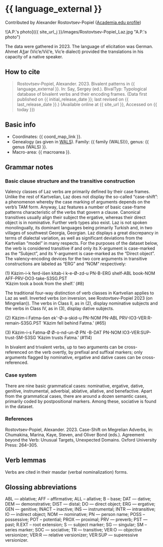 # {{ language_external }}
Contributed by Alexander Rostovtsev-Popiel ([Academia.edu profile](https://uni-mainz.academia.edu/AlexPopiel))

![A.P.'s photo]({{ site_url_j }}/images/Rostovtsev-Popiel_Laz.jpg "A.P.'s photo")

The data were gathered in 2023. The language of elicitation was German. Ahmet Aǯar (Vic’e/Vič’e, Vic’e dialect) provided the translations in his capacity of a native speaker.

## How to cite
> Rostovtsev-Popiel, Alexander. 2023. Bivalent patterns in {{ language_external }}. 
> In: Say, Sergey (ed.). BivalTyp: 
> Typological database of bivalent verbs and their encoding frames. 
> (Data first published on {{ initial_release_date }}; last revised on {{ last_release_date }}.) 
> (Available online at {{ site_url }}, Accessed on {{ today }})

## Basic info
- Coordinates: {{ coord_map_link }}.
- Genealogy (as given in [WALS](https://wals.info/)). Family: {{ family (WALS)}}, genus: {{ genus (WALS) }}.
- Macro-area: {{ macroarea }}.

## Grammar notes

### Basic clause structure and the transitive construction

Valency classes of Laz verbs are primarily defined by their case frames. Unlike the rest of Kartvelian, Laz does not display the so-called “case-shift”: a phenomenon whereby the case marking of arguments depends on the verb’s TAM form. Anyway, Laz features a number of basic case-frame patterns characteristic of the verbs that govern a clause. Canonical transitives usually align their subject the ergative, whereas their direct object is in nominative. Further verb types also exist. 
Laz is not spoken monolingually, its dominant languages being primarily Turkish and, in two villages of southwest Georgia, Georgian. Laz displays a great discrepancy in terms of dialectal variation, as well as significant deviations from the Kartvelian “model” in many respects.
For the purposes of the dataset below, the verb is considered transitive if and only its X-argument is case-marked as the “Subject”, and its Y-argument is case-marked as the “Direct object”. The valency-encoding devices for the two core arguments in transitive constructions are labeled as “ERG” and “NOM” respectively:

(1) Käzim-i-k 	ferd-išen 		kitab-i		k-e-Ø-zd-u
     PN-B-ERG 	shelf-ABL 	book-NOM 	AFF-PRV-DO3-take-S3SG.PST     
     ‘Käzim took a book from the shelf.’ (#8)

The traditional four-way distinction of verb classes in Kartvelian applies to Laz as well. Inverted verbs (on inversion, see Rostovtsev-Popiel 2023 (on Mingrelian)). The verbs in Class II, as in (2), display nominative subjects and the verbs in Class IV, as in (3), display dative subjects.

(2) Käzim-i 	Fatma-šen 	ek'-Ø-a-skid-u
     PN-NOM 	PN-ABL 	PRV-IO3-VER:R-remain-S3SG.PST
‘Käzim fell behind Fatma.’ (#65)

(3) Käzim-i-s 	Fatma-Ø		Ø-o-nd-un-Ø
     PN -B-DAT 	PN-NOM 	IO3-VER:SUP-trust-SM-S3SG
     ‘Käzim trusts Fatma.’ (#114)

In bivalent and trivalent verbs, up to two arguments can be cross-referenced on the verb overtly, by prefixal and suffixal markers; only arguments flagged by nominative, ergative and dative cases can be cross-referenced.

### Case system
There are nine basic grammatical cases: nominative, ergative, dative, genitive, instrumental, adverbial, ablative, allative, and benefactive. Apart from the grammatical cases, there are around a dozen semantic cases, primarily coded by postpositional markers. Among these, sociative is found in the dataset. 

### References

Rostovtsev-Popiel, Alexander. 2023. Case-Shift on Megrelian Adverbs, in: Chumakina, Marina, Kaye, Steven, and Oliver Bond (eds.). Agreement beyond the Verb: Unusual Targets, Unexpected Domains. Oxford University Press: 264–305.

## Verb lemmas
Verbs are cited in their masdar (verbal nominalization) forms. 

## Glossing abbreviations
ABL — ablative; AFF – affirmative; ALL – allative; B – base; DAT — dative; DEM — demonstrative; DIST — distal; DO — direct object; ERG — ergative; GEN — genitive; INACT – inactive; INS — instrumental; INTR — intransitive; IO — indirect object; NOM — nominative; PN — person name; POSS – possessive; POT – potential; PROX — proximal; PRV — preverb; PST — past; R.EXT – root extension; S — subject marker; SG — singular; SM – series marker; SOC — sociative; TR — transitive; VER:O — objective versionizer; VER:R — relative versionizer; VER:SUP — superessive versionizer.
